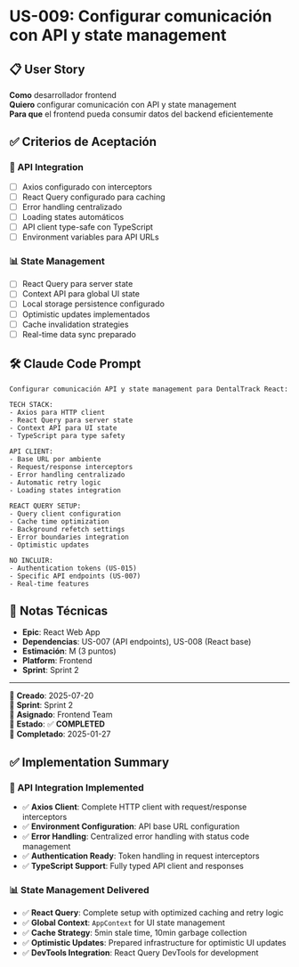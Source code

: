 # US-009: Configurar comunicación con API y state management

## 📋 User Story
**Como** desarrollador frontend  
**Quiero** configurar comunicación con API y state management  
**Para que** el frontend pueda consumir datos del backend eficientemente

## ✅ Criterios de Aceptación

### 🔌 API Integration
- [ ] Axios configurado con interceptors
- [ ] React Query configurado para caching
- [ ] Error handling centralizado
- [ ] Loading states automáticos
- [ ] API client type-safe con TypeScript
- [ ] Environment variables para API URLs

### 📊 State Management
- [ ] React Query para server state
- [ ] Context API para global UI state
- [ ] Local storage persistence configurado
- [ ] Optimistic updates implementados
- [ ] Cache invalidation strategies
- [ ] Real-time data sync preparado

## 🛠️ Claude Code Prompt

```
Configurar comunicación API y state management para DentalTrack React:

TECH STACK:
- Axios para HTTP client
- React Query para server state
- Context API para UI state
- TypeScript para type safety

API CLIENT:
- Base URL por ambiente
- Request/response interceptors
- Error handling centralizado
- Automatic retry logic
- Loading states integration

REACT QUERY SETUP:
- Query client configuration
- Cache time optimization
- Background refetch settings
- Error boundaries integration
- Optimistic updates

NO INCLUIR:
- Authentication tokens (US-015)
- Specific API endpoints (US-007)
- Real-time features
```

## 📝 Notas Técnicas
- **Epic**: React Web App
- **Dependencias**: US-007 (API endpoints), US-008 (React base)
- **Estimación**: M (3 puntos)
- **Platform**: Frontend
- **Sprint**: Sprint 2

---

📅 **Creado**: 2025-07-20  
🎯 **Sprint**: Sprint 2  
👤 **Asignado**: Frontend Team  
🔄 **Estado**: ✅ **COMPLETED**  
📅 **Completado**: 2025-01-27  

## ✅ Implementation Summary

### 🔌 API Integration Implemented
- ✅ **Axios Client**: Complete HTTP client with request/response interceptors
- ✅ **Environment Configuration**: API base URL configuration
- ✅ **Error Handling**: Centralized error handling with status code management
- ✅ **Authentication Ready**: Token handling in request interceptors
- ✅ **TypeScript Support**: Fully typed API client and responses

### 📊 State Management Delivered
- ✅ **React Query**: Complete setup with optimized caching and retry logic
- ✅ **Global Context**: `AppContext` for UI state management
- ✅ **Cache Strategy**: 5min stale time, 10min garbage collection
- ✅ **Optimistic Updates**: Prepared infrastructure for optimistic UI updates
- ✅ **DevTools Integration**: React Query DevTools for development